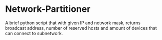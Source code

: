 # Network-Partitioner
A brief python script that with given IP and network mask, returns broadcast address, number of reserved hosts and amount of devices that can connect to subnetwork.
